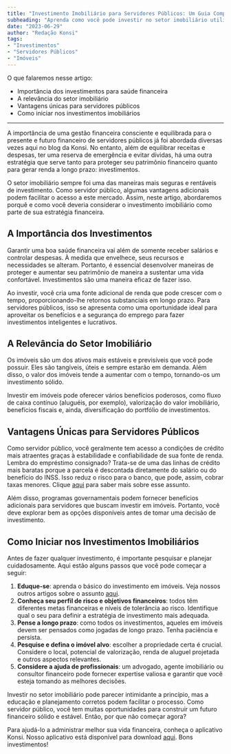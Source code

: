 ```yaml
---
title: "Investimento Imobiliário para Servidores Públicos: Um Guia Completo"
subheading: "Aprenda como você pode investir no setor imobiliário utilizando seus benefícios como servidor público"
date: "2023-06-29"
author: "Redação Konsi"
tags:
- "Investimentos"
- "Servidores Públicos"
- "Imóveis"
---
```


O que falaremos nesse artigo:

- Importância dos investimentos para saúde financeira
- A relevância do setor imobiliário
- Vantagens únicas para servidores públicos
- Como iniciar nos investimentos imobiliários
---

A importância de uma gestão financeira consciente e equilibrada para o presente e futuro financeiro de servidores públicos já foi abordada diversas vezes aqui no blog da Konsi. No entanto, além de equilibrar receitas e despesas, ter uma reserva de emergência e evitar dívidas, há uma outra estratégia que serve tanto para proteger seu patrimônio financeiro quanto para gerar renda a longo prazo: investimentos.

O setor imobiliário sempre foi uma das maneiras mais seguras e rentáveis de investimento. Como servidor público, algumas vantagens adicionais podem facilitar o acesso a este mercado. Assim, neste artigo, abordaremos porquê e como você deveria considerar o investimento imobiliário como parte de sua estratégia financeira.

## A Importância dos Investimentos

Garantir uma boa saúde financeira vai além de somente receber salários e controlar despesas. À medida que envelhece, seus recursos e necessidades se alteram. Portanto, é essencial desenvolver maneiras de proteger e aumentar seu patrimônio de maneira a sustentar uma vida confortável. Investimentos são uma maneira eficaz de fazer isso.

Ao investir, você cria uma fonte adicional de renda que pode crescer com o tempo, proporcionando-lhe retornos substanciais em longo prazo. Para servidores públicos, isso se apresenta como uma oportunidade ideal para aproveitar os benefícios e a segurança do emprego para fazer investimentos inteligentes e lucrativos.

## A Relevância do Setor Imobiliário

Os imóveis são um dos ativos mais estáveis e previsíveis que você pode possuir. Eles são tangíveis, úteis e sempre estarão em demanda. Além disso, o valor dos imóveis tende a aumentar com o tempo, tornando-os um investimento sólido.

Investir em imóveis pode oferecer vários benefícios poderosos, como fluxo de caixa contínuo (aluguéis, por exemplo), valorização do valor imobiliário, benefícios fiscais e, ainda, diversificação do portfólio de investimentos.

## Vantagens Únicas para Servidores Públicos

Como servidor público, você geralmente tem acesso a condições de crédito mais atraentes graças à estabilidade e confiabilidade de sua fonte de renda. Lembra do empréstimo consignado? Trata-se de uma das linhas de crédito mais baratas porque a parcela é descontada diretamente do salário ou do benefício do INSS. Isso reduz o risco para o banco, que pode, assim, cobrar taxas menores. Clique [aqui](https://www.konsi.com.br/postagens/crdito-consignado-saiba-como-torn-lo-uma-aliada-na-conquista-do-sonho-da-casa-prpria) para saber mais sobre esse assunto.

Além disso, programas governamentais podem fornecer benefícios adicionais para servidores que buscam investir em imóveis. Portanto, você deve explorar bem as opções disponíveis antes de tomar uma decisão de investimento.

## Como Iniciar nos Investimentos Imobiliários

Antes de fazer qualquer investimento, é importante pesquisar e planejar cuidadosamente. Aqui estão alguns passos que você pode começar a seguir:

1. **Eduque-se**: aprenda o básico do investimento em imóveis. Veja nossos outros artigos sobre o assunto [aqui](https://www.konsi.com.br/postagens/refinanciamento-imobilirio-x-crdito-consignado-qual-a-melhor-opo-para-o-servidor-pblico).
2. **Conheça seu perfil de risco e objetivos financeiros**: todos têm diferentes metas financeiras e níveis de tolerância ao risco. Identifique qual o seu para definir a estratégia de investimento mais adequada.
3. **Pense a longo prazo**: como todos os investimentos, aqueles em imóveis devem ser pensados como jogadas de longo prazo. Tenha paciência e persista.
4. **Pesquise e defina o imóvel alvo**: escolher a propriedade certa é crucial. Considere o local, potencial de valorização, renda de aluguel projetada e outros aspectos relevantes.
5. **Considere a ajuda de profissionais**: um advogado, agente imobiliário ou consultor financeiro pode fornecer expertise valiosa e garantir que você esteja tomando as melhores decisões.

Investir no setor imobiliário pode parecer intimidante a princípio, mas a educação e planejamento corretos podem facilitar o processo. Como servidor público, você tem muitas oportunidades para construir um futuro financeiro sólido e estável. Então, por que não começar agora?

Para ajudá-lo a administrar melhor sua vida financeira, conheça o aplicativo Konsi. Nosso aplicativo está disponível para download [aqui](https://www.konsi.com.br/download-app). Bons investimentos!